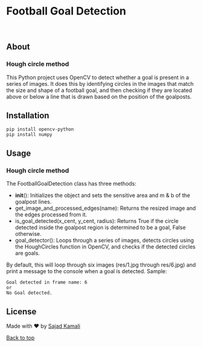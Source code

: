 # Football Goal Detection
<br>

## About
### Hough circle method
This Python project uses OpenCV to detect whether a goal is present in a series of images. It does this by identifying circles in the images that match the size and shape of a football goal, and then checking if they are located above or below a line that is drawn based on the position of the goalposts.

## Installation

```
pip install opencv-python
pip install numpy
```

## Usage

### Hough circle method
The FootballGoalDetection class has three methods:

- __init__(): Initializes the object and sets the sensitive area and m & b of the goalpost lines.
- get_image_and_processed_edges(name): Returns the resized image and the edges processed from it.
- is_goal_detected(x_cent, y_cent, radius): Returns True if the circle detected inside the goalpost region is determined to be a goal, False otherwise.
- goal_detector(): Loops through a series of images, detects circles using the HoughCircles function in OpenCV, and checks if the detected circles are goals.

By default, this will loop through six images (res/1.jpg through res/6.jpg) and print a message to the console when a goal is detected.
Sample:
```
Goal detected in frame name: 6
or
No Goal detected.
```

## License ##

Made with :heart: by <a href="https://github.com/sajiniho07" target="_blank">Sajad Kamali</a>

<a href="#top">Back to top</a>
